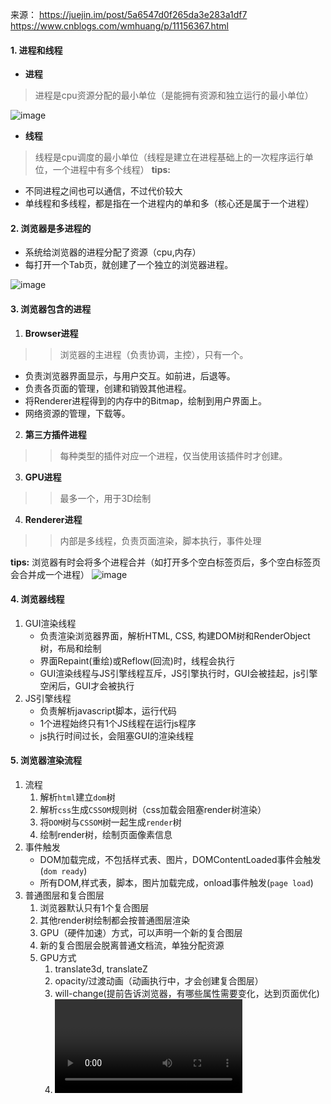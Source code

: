 来源：
https://juejin.im/post/5a6547d0f265da3e283a1df7
https://www.cnblogs.com/wmhuang/p/11156367.html
#### 1. 进程和线程
+ __进程__
> 进程是cpu资源分配的最小单位（是能拥有资源和独立运行的最小单位）

![image](https://user-gold-cdn.xitu.io/2018/1/21/1611938b2d7c9377?imageView2/0/w/1280/h/960/format/webp/ignore-error/1)
+ __线程__
> 线程是cpu调度的最小单位（线程是建立在进程基础上的一次程序运行单位，一个进程中有多个线程）
__tips:__
+ 不同进程之间也可以通信，不过代价较大
+ 单线程和多线程，都是指在一个进程内的单和多（核心还是属于一个进程）
#### 2. 浏览器是多进程的
+ 系统给浏览器的进程分配了资源（cpu,内存）
+ 每打开一个Tab页，就创建了一个独立的浏览器进程。

![image](https://user-gold-cdn.xitu.io/2018/1/21/1611938b2d813f16?imageView2/0/w/1280/h/960/format/webp/ignore-error/1) 
#### 3. 浏览器包含的进程

1. __Browser进程__
>> 浏览器的主进程（负责协调，主控），只有一个。
+ 负责浏览器界面显示，与用户交互。如前进，后退等。
+ 负责各页面的管理，创建和销毁其他进程。
+ 将Renderer进程得到的内存中的Bitmap，绘制到用户界面上。
+ 网络资源的管理，下载等。
2. __第三方插件进程__
>> 每种类型的插件对应一个进程，仅当使用该插件时才创建。
3. __GPU进程__
>> 最多一个，用于3D绘制
4. __Renderer进程__
>> 内部是多线程，负责页面渲染，脚本执行，事件处理 

__tips:__
浏览器有时会将多个进程合并（如打开多个空白标签页后，多个空白标签页会合并成一个进程）
![image](https://user-gold-cdn.xitu.io/2018/1/21/1611938b32460672?imageView2/0/w/1280/h/960/format/webp/ignore-error/1)

#### 4. 浏览器线程
1. GUI渲染线程
    * 负责渲染浏览器界面，解析HTML, CSS, 构建DOM树和RenderObject树，布局和绘制
    * 界面Repaint(重绘)或Reflow(回流)时，线程会执行
    * GUI渲染线程与JS引擎线程互斥，JS引擎执行时，GUI会被挂起，js引擎空闲后，GUI才会被执行
2. JS引擎线程
    * 负责解析javascript脚本，运行代码
    * 1个进程始终只有1个JS线程在运行js程序
    * js执行时间过长，会阻塞GUI的渲染线程

#### 5. 浏览器渲染流程
1. 流程
    1. 解析`html`建立`dom`树
    2. 解析`css`生成`CSSOM`规则树（css加载会阻塞render树渲染）
    3. 将`DOM`树与`CSSOM`树一起生成`render`树
    4. 绘制render树，绘制页面像素信息
2. 事件触发
    * DOM加载完成，不包括样式表、图片，DOMContentLoaded事件会触发(`dom ready`)
    * 所有DOM,样式表，脚本，图片加载完成，onload事件触发(`page load`)
3. 普通图层和复合图层
    1. 浏览器默认只有1个复合图层
    2. 其他render树绘制都会按普通图层渲染
    3. GPU（硬件加速）方式，可以声明一个新的复合图层
    4. 新的复合图层会脱离普通文档流，单独分配资源
    5. GPU方式
        1. translate3d, translateZ
        2. opacity/过渡动画（动画执行中，才会创建复合图层）
        3. will-change(提前告诉浏览器，有哪些属性需要变化，达到页面优化)
        4. <video>, <iframe>, <canvas>, <webgl>, 等元素

#### 6.渲染事件
1. 白屏时间
    * 白屏时间 = 地址栏输入网址后回车 - 浏览器出现第一个元素
    * 影响白屏时间的因素：网络，服务端性能，前端页面结构设计。
2. 首屏时间
    * 首屏时间 = 地址栏输入网址后回车 - 浏览器第一屏渲染完成
    * 影响首屏时间的因素：白屏时间，资源下载执行时间。
3. 可交互时间
    * js执行完成，事件绑定完成，用户可交互的时间
4. 事件执行顺序
    * ![event order](https://github.com/bearnew/picture/blob/master/mardown/2020/%E6%B5%8F%E8%A7%88%E5%99%A8/timing-overview.png?raw=true)
    * `navigationStart`: 表示从上一个文档卸载结束时的 unix 时间戳，如果没有上一个文档，这个值将和 fetchStart 相等。
    * `unloadEventStart`: 表示前一个网页（与当前页面同域）unload 的时间戳，如果无前一个网页 unload 或者前一个网页与当前页面不同域，则值为 0。
    * `unloadEventEnd`: 返回前一个页面 unload 时间绑定的回掉函数执行完毕的时间戳。
    * `redirectStart`: 第一个 HTTP 重定向发生时的时间。有跳转且是同域名内的重定向才算，否则值为 0。
    * `redirectEnd`: 最后一个 HTTP 重定向完成时的时间。有跳转且是同域名内部的重定向才算，否则值为 0。
    * `fetchStart`: 浏览器准备好使用 HTTP 请求抓取文档的时间，这发生在检查本地缓存之前。
    * `domainLookupStart/domainLookupEnd`: DNS 域名查询开始/结束的时间，如果使用了本地缓存（即无 DNS 查询）或持久连接，则与 fetchStart 值相等
    * `connectStart`: HTTP（TCP）开始/重新 建立连接的时间，如果是持久连接，则与 fetchStart 值相等。
    * `connectEnd`: HTTP（TCP） 完成建立连接的时间（完成握手），如果是持久连接，则与 fetchStart 值相等。
    * `secureConnectionStart`: HTTPS 连接开始的时间，如果不是安全连接，则值为 0。
    * requestStart: HTTP 请求读取真实文档开始的时间（完成建立连接），包括从本地读取缓存。
    * responseStart: HTTP 开始接收响应的时间（获取到第一个字节），包括从本地读取缓存。
    * responseEnd: HTTP 响应全部接收完成的时间（获取到最后一个字节），包括从本地读取缓存。
    * domLoading: 开始解析渲染 DOM 树的时间，此时 Document.readyState 变为 loading，并将抛出 readystatechange 相关事件。
    * domInteractive: 完成解析 DOM 树的时间，Document.readyState 变为 interactive，并将抛出 readystatechange 相关事件，注意只是 DOM 树解析完    成，这时候并没有开始加载网页内的资源。
    * domContentLoadedEventStart: DOM 解析完成后，网页内资源加载开始的时间，在 DOMContentLoaded 事件抛出前发生。
    * domContentLoadedEventEnd: DOM 解析完成后，网页内资源加载完成的时间（如 JS 脚本加载执行完毕）。
    * domComplete: DOM 树解析完成，且资源也准备就绪的时间，Document.readyState 变为 complete，并将抛出 readystatechange 相关事件。
    * loadEventStart: load 事件发送给文档，也即 load 回调函数开始执行的时间。
    * loadEventEnd: load 事件的回调函数执行完毕的时间。
